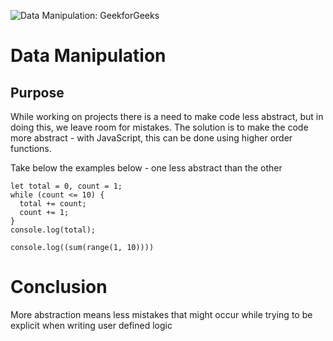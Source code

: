![Data Manipulation: GeekforGeeks](https://media.geeksforgeeks.org/wp-content/uploads/20230831124926/What-is-Data-Manipulation.png)

# Data Manipulation

## Purpose
While working on projects there is a need to make code less abstract, but in doing this, we leave room for mistakes.
The solution is to make the code more abstract - with JavaScript, this can be done using higher order functions.

Take below the examples below - one less abstract than the other

```
let total = 0, count = 1;
while (count <= 10) {
  total += count;
  count += 1;
}
console.log(total);
```


```
console.log((sum(range(1, 10))))
```

# Conclusion
More abstraction means less mistakes that might occur while trying to be explicit when writing user defined logic
